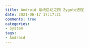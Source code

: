 ```yaml
---
title: Android 系统启动之四 Zygote进程
date: 2021-06-17 17:17:21
comments: true
categories:
- System
tags:
- Android
---
```

